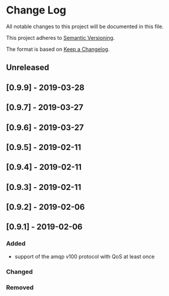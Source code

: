 # Change Log

All notable changes to this project will be documented in this file.

This project adheres to [Semantic Versioning](http://semver.org/).

The format is based on [Keep a Changelog](http://keepachangelog.com/).

## Unreleased

## [0.9.9] - 2019-03-28

## [0.9.7] - 2019-03-27

## [0.9.6] - 2019-03-27

## [0.9.5] - 2019-02-11

## [0.9.4] - 2019-02-11

## [0.9.3] - 2019-02-11

## [0.9.2] - 2019-02-06

## [0.9.1] - 2019-02-06

### Added
- support of the amqp v100 protocol with QoS at least once

### Changed

### Removed